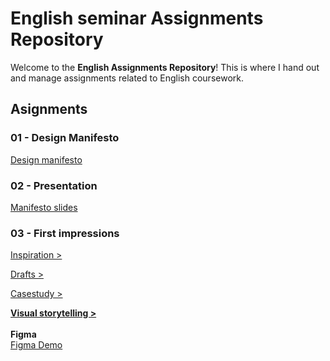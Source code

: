 # English seminar Assignments Repository

Welcome to the **English Assignments Repository**! This is where I hand out and manage assignments related to English coursework.
## Asignments

### 01 - Design Manifesto
[Design manifesto](01_design_manifesto/My_manifesto.md)

### 02 - Presentation
[Manifesto slides](01_design_manifesto/Presentation/01.md)

### 03 - First impressions
[Inspiration >](02-first-impressions/Inspo.md)

[Drafts >](02-first-impressions/Index.md)

[Casestudy >](02-first-impressions/Casestudy.md)

[**Visual storytelling >**](02-first-impressions/Visual_Storytelling.md)
<br>
<br>
**Figma** <br>
[Figma Demo](https://www.figma.com/proto/DFEWDMyKjJfwbwaumcQDOy/Portfolio?page-id=188%3A380&node-id=188-381&p=f&viewport=718%2C183%2C0.28&t=jy1GzbKm5gPkorfR-1&scaling=scale-down-width&content-scaling=fixed&starting-point-node-id=188%3A381&hide-ui=1)
